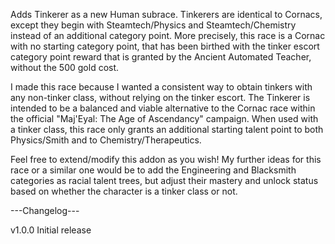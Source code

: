 Adds Tinkerer as a new Human subrace. Tinkerers are identical to Cornacs, except they begin with Steamtech/Physics and Steamtech/Chemistry instead of an additional category point.
More precisely, this race is a Cornac with no starting category point, that has been birthed with the tinker escort category point reward that is granted by the Ancient Automated Teacher, without the 500 gold cost.

I made this race because I wanted a consistent way to obtain tinkers with any non-tinker class, without relying on the tinker escort. The Tinkerer is intended to be a balanced and viable alternative to the Cornac race within the official "Maj'Eyal: The Age of Ascendancy" campaign. When used with a tinker class, this race only grants an additional starting talent point to both Physics/Smith and to Chemistry/Therapeutics.

Feel free to extend/modify this addon as you wish! My further ideas for this race or a similar one would be to add the Engineering and Blacksmith categories as racial talent trees, but adjust their mastery and unlock status based on whether the character is a tinker class or not.

---Changelog---

v1.0.0 Initial release
